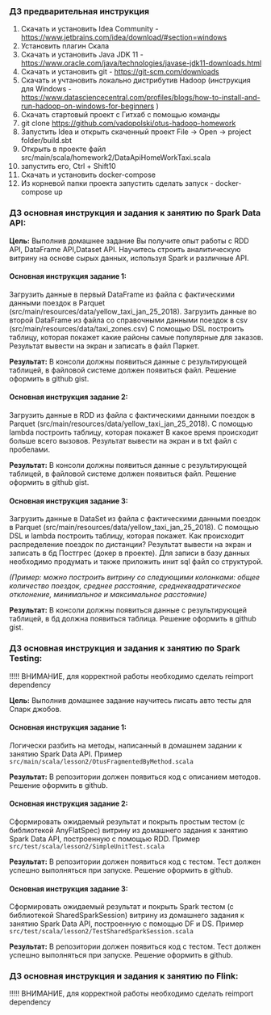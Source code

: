 ### ДЗ предварительная инструкция

1) Скачать и установить Idea Community - https://www.jetbrains.com/idea/download/#section=windows
2) Установить плагин Скала
3) Скачать и установить Java JDK 11 - https://www.oracle.com/java/technologies/javase-jdk11-downloads.html
4) Скачать и установить git - https://git-scm.com/downloads
5) Скачать и учтановить локально дистрибутив Hadoop (инструкция для Windows - https://www.datasciencecentral.com/profiles/blogs/how-to-install-and-run-hadoop-on-windows-for-beginners )
6) Cкачать стартовый проект с Гитхаб c помощью команды
7) git clone https://github.com/vadopolski/otus-hadoop-homework
8) Запустить Idea и открыть скаченный проект File -> Open -> project folder/build.sbt
9) Открыть в проекте  файл src/main/scala/homework2/DataApiHomeWorkTaxi.scala
10) запустить его, Ctrl + Shift10
11) Скачать и установить docker-compose
12) Из корневой папки проекта запустить сделать запуск - docker-compose up




### ДЗ основная инструкция и задания к занятию по Spark Data API:

**Цель:** Выполнив домашнее задание Вы получите опыт работы с RDD API, DataFrame API,Dataset API. Научитесь строить аналитическую витрину на основе сырых данных, используя Spark и различные API.

#### Основная инструкция задание 1:
Загрузить данные в первый DataFrame из файла с фактическими данными поездок в Parquet (src/main/resources/data/yellow_taxi_jan_25_2018).
Загрузить данные во второй DataFrame из файла со справочными данными поездок в csv (src/main/resources/data/taxi_zones.csv)
С помощью DSL построить таблицу, которая покажет какие районы самые популярные для заказов. Результат вывести на экран и записать в файл Паркет.

**Результат:**
В консоли должны появиться данные с результирующей таблицей, в файловой системе должен появиться файл.
Решение оформить в github gist.


#### Основная инструкция задание 2:
Загрузить данные в RDD из файла с фактическими данными поездок в Parquet (src/main/resources/data/yellow_taxi_jan_25_2018).
С помощью lambda построить таблицу, которая покажет В какое время происходит больше всего вызовов. Результат вывести на экран и в txt файл c пробелами.

**Результат:**
В консоли должны появиться данные с результирующей таблицей, в файловой системе должен появиться файл.
Решение оформить в github gist.


#### Основная инструкция задание 3:
Загрузить данные в DataSet из файла с фактическими данными поездок в Parquet (src/main/resources/data/yellow_taxi_jan_25_2018).
С помощью DSL и lambda построить таблицу, которая покажет. Как происходит распределение поездок по дистанции? 
Результат вывести на экран и записать в бд Постгрес (докер в проекте). Для записи в базу данных необходимо продумать и также приложить инит sql файл со структурой.

_(Пример: можно построить витрину со следующими колонками: общее количество поездок, среднее расстояние, среднеквадратическое отклонение, минимальное и максимальное расстояние)_


**Результат:**
В консоли должны появиться данные с результирующей таблицей, в бд должна появиться таблица.
Решение оформить в github gist.


### ДЗ основная инструкция и задания к занятию по Spark Testing:
!!!!! ВНИМАНИЕ, для корректной работы необходимо сделать reimport dependency 

**Цель:** Выполнив домашнее задание научитесь писать авто тесты для Спарк джобов.

#### Основная инструкция задание 1:
Логически разбить на методы, написанный в домашнем задании к занятию Spark Data API. Пример `src/main/scala/lesson2/OtusFragmentedByMethod.scala` 

**Результат:**
В репозитории должен появиться код с описанием методов.
Решение оформить в github.

#### Основная инструкция задание 2:
Сформировать ожидаемый результат и покрыть простым тестом (с библиотекой AnyFlatSpec) витрину из домашнего задания к занятию Spark Data API, построенную с помощью RDD. 
Пример `src/test/scala/lesson2/SimpleUnitTest.scala`

**Результат:**
В репозитории должен появиться код с тестом. Тест должен успешно выполняться при запуске.
Решение оформить в github.

#### Основная инструкция задание 3:
Сформировать ожидаемый результат и покрыть Spark тестом (с библиотекой SharedSparkSession) витрину из домашнего задания к занятию Spark Data API, построенную с помощью DF и DS. 
Пример `src/test/scala/lesson2/TestSharedSparkSession.scala`  

**Результат:**
В репозитории должен появиться код с тестом. Тест должен успешно выполняться при запуске.
Решение оформить в github.



### ДЗ основная инструкция и задания к занятию по Flink:
!!!!! ВНИМАНИЕ, для корректной работы необходимо сделать reimport dependency 
